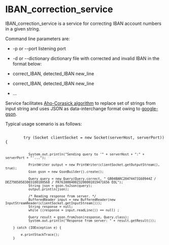 # IBAN_correction_service

IBAN_correction_service is a service for correcting IBAN account numbers in a given string.

Command line parameters are:</br>
*  </t>-p or --port            listening port</br>
*  </t>-d or --dictionary      dictionary file with corrected and invalid IBAN in the format below:</br>

* correct_IBAN, detected_IBAN new_line</br>
* correct_IBAN, detected_IBAN new_line</br>
* ...</br>

Service facilitates [Aho-Corasick algorithm](https://en.wikipedia.org/wiki/Aho%E2%80%93Corasick_algorithm) to replace set of strings from input string and uses JSON as data-interchange format owing to [google-gson](https://github.com/google/gson).

Typical usage scenario is as follows:

<code>
        try (Socket clientSocket = new Socket(serverHost, serverPort)) {

                System.out.println("Sending query to '" + serverHost + ":" + serverPort + "'...");

                PrintWriter output = new PrintWriter(clientSocket.getOutputStream(), true);
                Gson gson = new GsonBuilder().create();

                Query query = new Query(Query.correct, " GB04BARC20474473160944Z / DEZ79850503003100180568 / FR763000400Z3200001019471656 EOL");
                String json = gson.toJson(query);
                output.println(json);

                /* Reading response from server. */
                BufferedReader input = new BufferedReader(new InputStreamReader(clientSocket.getInputStream()));
                String response = null;
                while ((response = input.readLine()) == null) ;

                Query result = gson.fromJson(response, Query.class);
                System.out.println("Response from server: " + result.getResult());

        } catch (IOException e) {

            e.printStackTrace();
        }

</code>


